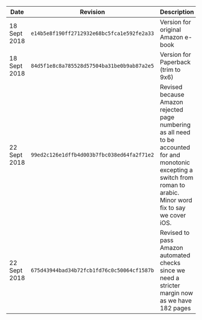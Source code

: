 Date|Revision|Description
--|--|--
18 Sept 2018 | `e14b5e8f190ff2712932e68bc5fca1e592fe2a33` | Version for original Amazon e-book
18 Sept 2018 | `84d5f1e8c8a785528d57504ba31be0b9ab87a2e5` | Version for Paperback (trim to 9x6)
22 Sept 2018 | `99ed2c126e1dffb4d003b7fbc038ed64fa2f71e2` | Revised because Amazon rejected page numbering as all need to be accounted for and monotonic excepting a switch from roman to arabic.  Minor word fix to say we cover iOS.
22 Sept 2018 | `675d43944bad34b72fcb1fd76c0c50064cf1587b` | Revised to pass Amazon automated checks since we need a stricter margin now as we have 182 pages
